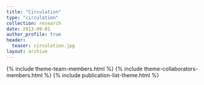 ```yaml
---
title: "Circulation"
type: "circulation"
collection: research
date: 2013-09-01
author_profile: true
header:
  teaser: circulation.jpg
layout: archive
---
```


{% include theme-team-members.html %}
{% include theme-collaborators-members.html %}
{% include publication-list-theme.html %}
